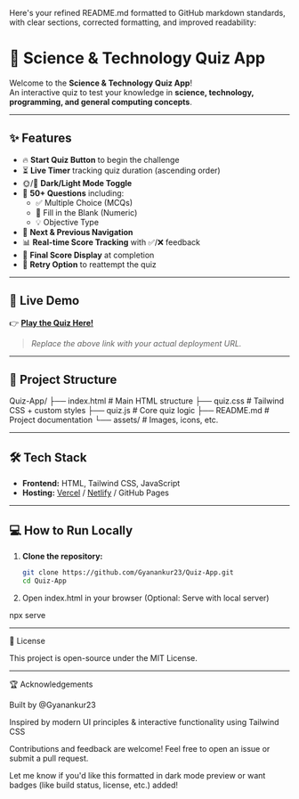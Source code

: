 Here's your refined README.md formatted to GitHub markdown standards, with clear sections, corrected formatting, and improved readability:

# 📝 Science & Technology Quiz App

Welcome to the **Science & Technology Quiz App**!  
An interactive quiz to test your knowledge in **science, technology, programming, and general computing concepts**.

---

## ✨ Features

- 🔥 **Start Quiz Button** to begin the challenge  
- ⏳ **Live Timer** tracking quiz duration (ascending order)  
- 🌞/🌙 **Dark/Light Mode Toggle**  
- 🧠 **50+ Questions** including:
  - ✅ Multiple Choice (MCQs)
  - 🔢 Fill in the Blank (Numeric)
  - 💡 Objective Type  
- 🔄 **Next & Previous Navigation**  
- 📊 **Real-time Score Tracking** with ✅/❌ feedback  
- 🏁 **Final Score Display** at completion  
- 🔁 **Retry Option** to reattempt the quiz  

---

## 🔗 Live Demo

👉 [**Play the Quiz Here!**](Your-Deployment-Link-Goes-Here)  

> *Replace the above link with your actual deployment URL.*

---

## 📁 Project Structure

Quiz-App/ ├── index.html         # Main HTML structure ├── quiz.css           # Tailwind CSS + custom styles ├── quiz.js            # Core quiz logic ├── README.md          # Project documentation └── assets/            # Images, icons, etc.

---

## 🛠️ Tech Stack

- **Frontend:** HTML, Tailwind CSS, JavaScript  
- **Hosting:** [Vercel](https://vercel.com) / [Netlify](https://netlify.com) / GitHub Pages  

---

## 💻 How to Run Locally

1. **Clone the repository:**

   ```sh
   git clone https://github.com/Gyanankur23/Quiz-App.git
   cd Quiz-App

2. Open index.html in your browser
(Optional: Serve with local server)

npx serve




---

📜 License

This project is open-source under the MIT License.


---

🏆 Acknowledgements

Built by @Gyanankur23

Inspired by modern UI principles & interactive functionality using Tailwind CSS

Contributions and feedback are welcome! Feel free to open an issue or submit a pull request.


Let me know if you'd like this formatted in dark mode preview or want badges (like build status, license, etc.) added!


